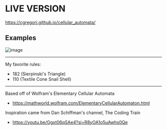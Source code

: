 # LIVE VERSION
https://cgregori.github.io/cellular_automata/

## Examples
![image](https://github.com/cgregori/cellular_automata/assets/43585807/3e83a67f-2646-4617-9306-c9e7b5ad0dc0)

---
My favorite rules:
  - 182 (Sierpinski's Triangle)
  - 110 (Textile Cone Snail Shell)

---

Based off of Wolfram's Elementary Cellular Automata
  - https://mathworld.wolfram.com/ElementaryCellularAutomaton.html

Inspiration came from Dan Schiffman's channel, The Coding Train
  - https://youtu.be/Ggxt06qSAe4?si=R8yOA1o5uAwhs0Qe
